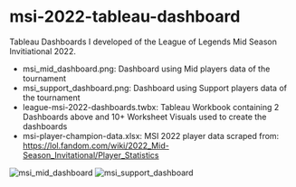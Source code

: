 # msi-2022-tableau-dashboard
Tableau Dashboards I developed of the League of Legends Mid Season Invitiational 2022.
- msi_mid_dashboard.png: Dashboard using Mid players data of the tournament
- msi_support_dashboard.png: Dashboard using Support players data of the tournament
- league-msi-2022-dashboards.twbx: Tableau Workbook containing 2 Dashboards above and 10+ Worksheet Visuals used to create the dashboards
- msi-player-champion-data.xlsx: MSI 2022 player data scraped from: https://lol.fandom.com/wiki/2022_Mid-Season_Invitational/Player_Statistics

![msi_mid_dashboard](https://user-images.githubusercontent.com/14958642/174487861-db7f2815-9445-4c8b-b600-811726d563cc.png)
![msi_support_dashboard](https://user-images.githubusercontent.com/14958642/174487871-ed041292-40ff-4aa0-b705-c9bf93d8ea1b.png)
